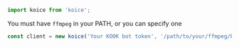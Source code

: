 ```typescript
import koice from 'koice';
```

You must have `ffmpeg` in your PATH, or you can specify one

```typescript
const client = new koice('Your KOOK bot token', '/path/to/your/ffmpeg/binary');
```